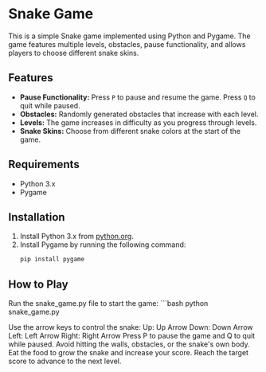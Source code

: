 # Snake Game

This is a simple Snake game implemented using Python and Pygame. The game features multiple levels, obstacles, pause functionality, and allows players to choose different snake skins.

## Features

- **Pause Functionality:** Press `P` to pause and resume the game. Press `Q` to quit while paused.
- **Obstacles:** Randomly generated obstacles that increase with each level.
- **Levels:** The game increases in difficulty as you progress through levels.
- **Snake Skins:** Choose from different snake colors at the start of the game.

## Requirements

- Python 3.x
- Pygame

## Installation

1. Install Python 3.x from [python.org](https://www.python.org/).
2. Install Pygame by running the following command:
   ```bash
   pip install pygame

## How to Play
Run the snake_game.py file to start the game:
    ```bash
   python snake_game.py


Use the arrow keys to control the snake:
Up: Up Arrow
Down: Down Arrow
Left: Left Arrow
Right: Right Arrow
Press P to pause the game and Q to quit while paused.
Avoid hitting the walls, obstacles, or the snake's own body.
Eat the food to grow the snake and increase your score.
Reach the target score to advance to the next level.